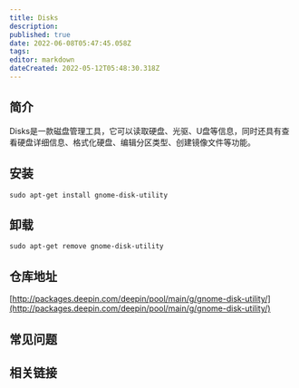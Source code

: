 ```yaml
---
title: Disks
description: 
published: true
date: 2022-06-08T05:47:45.058Z
tags: 
editor: markdown
dateCreated: 2022-05-12T05:48:30.318Z
---
```


## 简介

Disks是一款磁盘管理工具，它可以读取硬盘、光驱、U盘等信息，同时还具有查看硬盘详细信息、格式化硬盘、编辑分区类型、创建镜像文件等功能。

## 安装

`sudo apt-get install gnome-disk-utility`

## 卸载

`sudo apt-get remove gnome-disk-utility`

## 仓库地址

[http://packages.deepin.com/deepin/pool/main/g/gnome-disk-utility/](http://packages.deepin.com/deepin/pool/main/g/gnome-disk-utility/)

## 常见问题

## 相关链接
